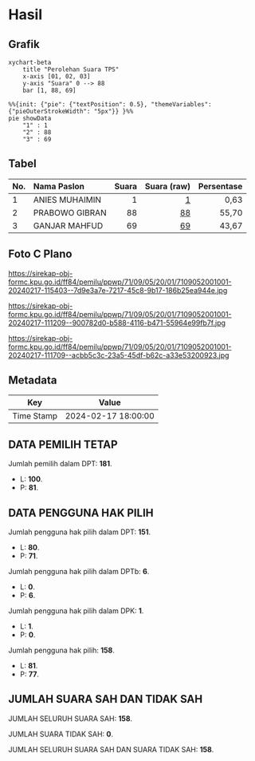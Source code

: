 # Hasil

## Grafik

```mermaid
xychart-beta
    title "Perolehan Suara TPS"
    x-axis [01, 02, 03]
    y-axis "Suara" 0 --> 88
    bar [1, 88, 69]
```

```mermaid
%%{init: {"pie": {"textPosition": 0.5}, "themeVariables": {"pieOuterStrokeWidth": "5px"}} }%%
pie showData
    "1" : 1
    "2" : 88
    "3" : 69
```

## Tabel

| No. | Nama Paslon    | Suara | Suara (raw) | Persentase |
|:--- |:-------------- | -----:| -----------:| ----------:|
| 1   | ANIES MUHAIMIN | 1     | [1][p-1]    | 0,63       |
| 2   | PRABOWO GIBRAN | 88    | [88][p-2]   | 55,70      |
| 3   | GANJAR MAHFUD  | 69    | [69][p-3]   | 43,67      |


[p-1]: https://github.com/gigit-pemilu/pemilu-2024-71-sulawesi-utara/blob/main/pilpres/hitung-suara/sub/71-sulawesi-utara/sub/09-kep-siau-tagulandang-biaro/sub/05-siau-barat-selatan/sub/2001-tanaki/sub/001-tps/sub/paslon-1.txt
[p-2]: https://github.com/gigit-pemilu/pemilu-2024-71-sulawesi-utara/blob/main/pilpres/hitung-suara/sub/71-sulawesi-utara/sub/09-kep-siau-tagulandang-biaro/sub/05-siau-barat-selatan/sub/2001-tanaki/sub/001-tps/sub/paslon-2.txt
[p-3]: https://github.com/gigit-pemilu/pemilu-2024-71-sulawesi-utara/blob/main/pilpres/hitung-suara/sub/71-sulawesi-utara/sub/09-kep-siau-tagulandang-biaro/sub/05-siau-barat-selatan/sub/2001-tanaki/sub/001-tps/sub/paslon-3.txt

## Foto C Plano

https://sirekap-obj-formc.kpu.go.id/ff84/pemilu/ppwp/71/09/05/20/01/7109052001001-20240217-115403--7d9e3a7e-7217-45c8-9b17-186b25ea944e.jpg

https://sirekap-obj-formc.kpu.go.id/ff84/pemilu/ppwp/71/09/05/20/01/7109052001001-20240217-111209--900782d0-b588-4116-b471-55964e99fb7f.jpg

https://sirekap-obj-formc.kpu.go.id/ff84/pemilu/ppwp/71/09/05/20/01/7109052001001-20240217-111709--acbb5c3c-23a5-45df-b62c-a33e53200923.jpg


## Metadata

| Key        | Value               |
| ---------- | ------------------- |
| Time Stamp | 2024-02-17 18:00:00 |


## DATA PEMILIH TETAP

Jumlah pemilih dalam DPT: **181**.
 * L: **100**.
 * P: **81**.

## DATA PENGGUNA HAK PILIH

Jumlah pengguna hak pilih dalam DPT: **151**.
 * L: **80**.
 * P: **71**.

Jumlah pengguna hak pilih dalam DPTb: **6**.
 * L: **0**.
 * P: **6**.

Jumlah pengguna hak pilih dalam DPK: **1**.
 * L: **1**.
 * P: **0**.

Jumlah pengguna hak pilih: **158**.
 * L: **81**.
 * P: **77**.

## JUMLAH SUARA SAH DAN TIDAK SAH

JUMLAH SELURUH SUARA SAH: **158**.

JUMLAH SUARA TIDAK SAH: **0**.

JUMLAH SELURUH SUARA SAH DAN SUARA TIDAK SAH: **158**.


